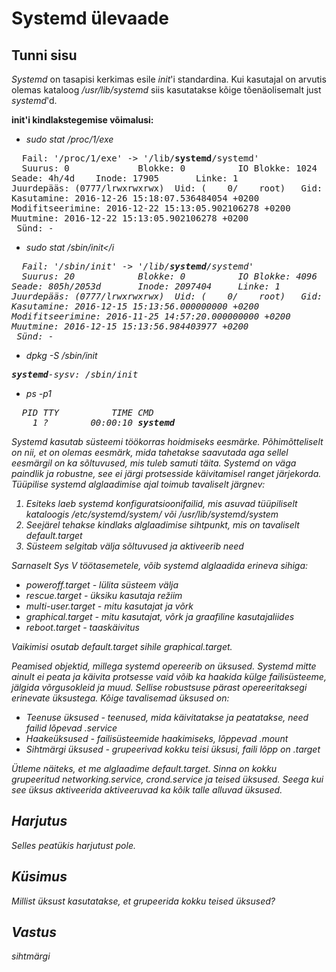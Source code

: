 # Systemd ülevaade

## Tunni sisu

*Systemd* on tasapisi kerkimas esile *init*'i standardina. Kui kasutajal on arvutis olemas kataloog */usr/lib/systemd* siis kasutatakse kõige tõenäolisemalt just *systemd*'d.

<b>init'i kindlakstegemise võimalusi:</b>
* <i>sudo stat /proc/1/exe</i>
<pre>
  Fail: '/proc/1/exe' -> '/lib/<b>systemd</b>/systemd'
  Suurus: 0             Blokke: 0          IO Blokke: 1024   nimeviide
Seade: 4h/4d    Inode: 17905       Linke: 1
Juurdepääs: (0777/lrwxrwxrwx)  Uid: (    0/    root)   Gid: (    0/    root)
Kasutamine: 2016-12-26 15:18:07.536484054 +0200
Modifitseerimine: 2016-12-22 15:13:05.902106278 +0200
Muutmine: 2016-12-22 15:13:05.902106278 +0200
 Sünd: -
</pre>
* <i>sudo stat /sbin/init</i
<pre>
  Fail: '/sbin/init' -> '/lib/<b>systemd</b>/systemd'
  Suurus: 20            Blokke: 0          IO Blokke: 4096   nimeviide
Seade: 805h/2053d       Inode: 2097404     Linke: 1
Juurdepääs: (0777/lrwxrwxrwx)  Uid: (    0/    root)   Gid: (    0/    root)
Kasutamine: 2016-12-15 15:13:56.000000000 +0200
Modifitseerimine: 2016-11-25 14:57:20.000000000 +0200
Muutmine: 2016-12-15 15:13:56.984403977 +0200
 Sünd: -
</pre>
* <i>dpkg -S /sbin/init</i>
<pre><b>systemd</b>-sysv: /sbin/init</pre>
* <i>ps -p1</i>
<pre>
  PID TTY          TIME CMD
    1 ?        00:00:10 <b>systemd</b>
</pre>

*Systemd* kasutab süsteemi töökorras hoidmiseks eesmärke. Põhimõtteliselt on nii, et on olemas eesmärk, mida tahetakse saavutada aga sellel eesmärgil on ka sõltuvused, mis tuleb samuti täita. *Systemd* on väga paindlik ja robustne, see ei järgi protsesside käivitamisel ranget järjekorda. Tüüpilise *systemd* alglaadimise ajal toimub tavaliselt järgnev:

<ol>
<li>Esiteks laeb <i>systemd</i> konfiguratsioonifailid, mis asuvad tüüpiliselt kataloogis <i>/etc/systemd/system/</i> või <i>/usr/lib/systemd/system</i></li>
<li>Seejärel tehakse kindlaks alglaadimise sihtpunkt, mis on tavaliselt <i>default.target</i></li>
<li>Süsteem selgitab välja sõltuvused ja aktiveerib need</li>
</ol>

Sarnaselt *Sys V* töötasemetele, võib *systemd* alglaadida erineva sihiga:

<ul>
<li><i>poweroff.target</i> - lülita süsteem välja</li>
<li><i>rescue.target</i> - üksiku kasutaja režiim</li>
<li><i>multi-user.target</i> - mitu kasutajat ja võrk</li>
<li><i>graphical.target</i> - mitu kasutajat, võrk ja graafiline kasutajaliides</li>
<li><i>reboot.target</i> - taaskäivitus</li>
</ul>

Vaikimisi osutab default.target sihile graphical.target.

Peamised objektid, millega *systemd* opereerib on üksused. *Systemd* mitte ainult ei peata ja käivita protsesse vaid võib ka haakida külge failisüsteeme, jälgida võrgusokleid ja muud. Sellise robustsuse pärast opereeritaksegi erinevate üksustega. Kõige tavalisemad üksused on:

<ul>
<li>Teenuse üksused  - teenused, mida käivitatakse ja peatatakse, need failid lõpevad <i>.service</i></li>
<li>Haakeüksused  - failisüsteemide haakimiseks, lõppevad <i>.mount</i> </li>
<li>Sihtmärgi üksused  - grupeerivad kokku teisi üksusi, faili lõpp on <i>.target</i></li>
</ul>

Ütleme näiteks, et me alglaadime default.target. Sinna on kokku grupeeritud *networking.service*, *crond.service* ja teised üksused. Seega kui see üksus aktiveerida aktiveeruvad ka kõik talle alluvad üksused.

## Harjutus

Selles peatükis harjutust pole.

## Küsimus

Millist üksust kasutatakse, et grupeerida kokku teised üksused?

## Vastus

sihtmärgi
